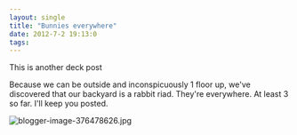 ```yaml
---
layout: single
title: "Bunnies everywhere"
date: 2012-7-2 19:13:0
tags: 
---
```


This is another deck post

Because we can be outside and inconspicuously 1 floor up, we've discovered that our backyard is a rabbit riad. They're everywhere. At least 3 so far. I'll keep you posted.

![blogger-image-376478626.jpg][1]

   [1]: https://lh4.googleusercontent.com/--l7EIje_bXM/T_Irds7XTjI/AAAAAAAAEMs/DIEVBZU2Ciw/s640/blogger-image-376478626.jpg
